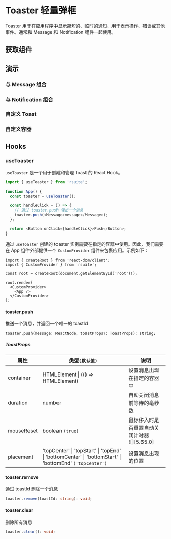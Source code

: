 # Toaster 轻量弹框

Toaster 用于在应用程序中显示简短的、临时的通知，用于表示操作、错误或其他事件。通常和 Message 和 Notification 组件一起使用。

## 获取组件

<!--{include:<import-guide>}-->

## 演示

### 与 Message 组合

<!--{include:`with-message.md`}-->

### 与 Notification 组合

<!--{include:`with-notification.md`}-->

### 自定义 Toast

<!--{include:`custom.md`}-->

### 自定义容器

<!--{include:`custom-container.md`}-->

## Hooks

### useToaster

`useToaster` 是一个用于创建和管理 Toast 的 React Hook。

```ts
import { useToaster } from 'rsuite';

function App() {
  const toaster = useToaster();

  const handleClick = () => {
    // 通过 toaster.push 弹出一个消息
    toaster.push(<Message>message</Message>);
  };

  return <Button onClick={handleClick}>Push</Button>;
}
```

通过 `useToaster` 创建的 toaster 实例需要在指定的容器中使用。因此，我们需要在 App 组件外部提供一个 `CustomProvider` 组件来包裹应用。示例如下：

```tsx
import { createRoot } from 'react-dom/client';
import { CustomProvider } from 'rsuite';

const root = createRoot(document.getElementById('root')!);

root.render(
  <CustomProvider>
    <App />
  </CustomProvider>
);
```

#### toaster.push

推送一个消息，并返回一个唯一的 toastId

```
toaster.push(message: ReactNode, toastProps?: ToastProps): string;
```

##### ToastProps

| 属性       | 类型`(默认值)`                                                                                          | 说明                                             |
| ---------- | ------------------------------------------------------------------------------------------------------- | ------------------------------------------------ |
| container  | HTMLElement \| (() => HTMLElement)                                                                      | 设置消息出现在指定的容器中                       |
| duration   | number                                                                                                  | 自动关闭消息前等待的毫秒数                       |
| mouseReset | boolean `(true)`                                                                                        | 鼠标移入时是否重置自动关闭计时器<br/>![][5.65.0] |
| placement  | 'topCenter' \| 'topStart' \| 'topEnd' \| 'bottomCenter' \| 'bottomStart' \| 'bottomEnd' `('topCenter')` | 设置消息出现的位置                               |

#### toaster.remove

通过 toastId 删除一个消息

```ts
toaster.remove(toastId: string): void;
```

#### toaster.clear

删除所有消息

```ts
toaster.clear(): void;
```
